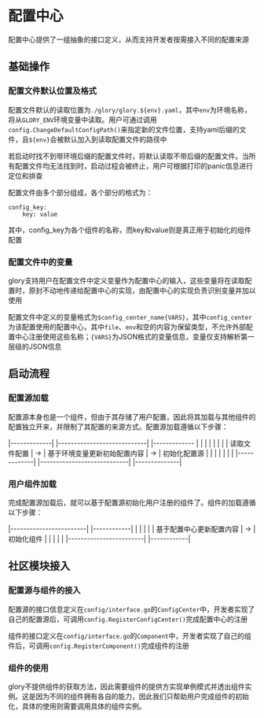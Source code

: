 # 配置中心

配置中心提供了一组抽象的接口定义，从而支持开发者按需接入不同的配置来源

## 基础操作

### 配置文件默认位置及格式

配置文件默认的读取位置为`./glory/glory.${env}.yaml`，其中`env`为环境名称，将从`GLORY_ENV`环境变量中读取。用户可通过调用`config.ChangeDefaultConfigPath()`来指定新的文件位置，支持yaml后缀的文件，且`${env}`会被默认加入到读取配置文件的路径中

若启动时找不到带环境后缀的配置文件时，将默认读取不带后缀的配置文件。当所有配置文件均无法找到时，启动过程会被终止，用户可根据打印的panic信息进行定位和排查

配置文件由多个部分组成，各个部分的格式为：

```
config_key:
    key: value
```

其中，config_key为各个组件的名称，而key和value则是真正用于初始化的组件配置

### 配置文件中的变量

glory支持用户在配置文件中定义变量作为配置中心的输入，这些变量将在读取配置时，原封不动地传递给配置中心的实现，由配置中心的实现负责识别变量并加以使用

配置文件中定义的变量格式为`$config_center_name{VARS}`，其中`config_center`为该配置使用的配置中心，其中`file`、`env`和空的内容为保留类型，不允许外部配置中心注册使用这些名称；`{VARS}`为JSON格式的变量信息，变量仅支持解析第一层级的JSON信息


## 启动流程

### 配置源加载

配置源本身也是一个组件，但由于其存储了用户配置，因此将其加载与其他组件的配置独立开来，并限制了其配置的来源方式。配置源加载遵循以下步骤：

|-------------|     |----------------------------|      |------------- |
|             |     |                            |      |              |
| 读取文件配置 | ->  | 基于环境变量更新初始配置内容 |  ->  | 初始化配置源 |
|             |     |                            |      |              |
|-------------|     |----------------------------|      |--------------|

### 用户组件加载

完成配置源加载后，就可以基于配置源初始化用户注册的组件了。组件的加载遵循以下步骤：

|------------------------|      |------------|
|                        |      |            |
| 基于配置中心更新配置内容 |  ->  | 初始化组件 |
|                        |      |            |
|------------------------|      |------------|

## 社区模块接入

### 配置源与组件的接入

配置源的接口信息定义在`config/interface.go`的`ConfigCenter`中，开发者实现了自己的配置源后，可调用`config.RegisterConfigCenter()`完成配置中心的注册

组件的接口定义在`config/interface.go`的`Component`中，开发者实现了自己的组件后，可调用`config.RegisterComponent()`完成组件的注册

### 组件的使用

glory不提供组件的获取方法，因此需要组件的提供方实现单例模式并透出组件实例。这是因为不同的组件拥有各自的能力，因此我们只帮助用户完成组件的初始化，具体的使用则需要调用具体的组件实例。